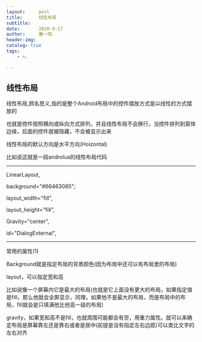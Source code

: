 ```yaml
---
layout:     post
title:      线性布局
subtitle:   
date:       2020-9-17
author:     廉一鸣
header-img: 
catalog: true
tags:
    - n.

---
```


## 线性布局

线性布局,顾名思义,指的是整个Android布局中的控件摆放方式是以线性的方式摆放的

也就是控件按照横向或纵向方式排列，并且线性布局不会换行，当控件排列到窗体边缘，后面的控件就被隐藏，不会被显示出来

线性布局的默认方向是水平方向(Hoizontal)

比如说这就是一段androlua的线性布局代码

------

LinearLayout,

   background="#66463085";

   layout_width="fill",

   layout_height="fill",

   Gravity="center",

   id="DialogExternal",

------

常用的属性(1)

 Background就是指定布局的背景颜色(因为布局中还可以有布局里的布局)

layout，可以指定宽和高

比如说像一个屏幕内它是最大的布局(也就是它上面没有更大的布局，如果指定值是fill，那么他就会全屏显示，同理，如果他不是最大的布局，而是布局中的布局，fill就会是只填满他比他高一级的布局)

gravity，如果宽和高不是fill，也就周围可能都会有空，用重力属性。就可以来确定布局是屏幕靠左还是靠右或者是居中(前提是没有指定左右边距)可以类比文字的左右对齐


